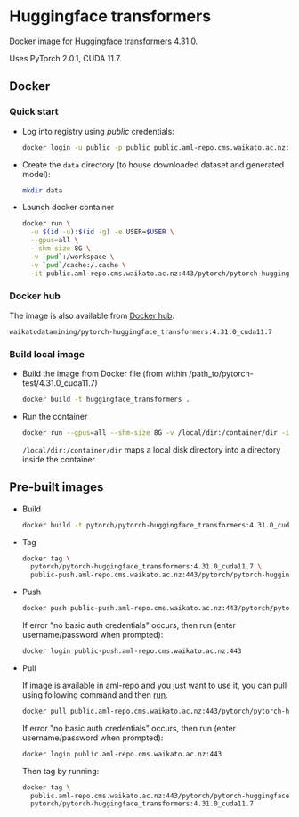 # Huggingface transformers

Docker image for [Huggingface transformers](https://github.com/huggingface/transformers) 4.31.0.

Uses PyTorch 2.0.1, CUDA 11.7.

## Docker

### Quick start

* Log into registry using *public* credentials:

  ```bash
  docker login -u public -p public public.aml-repo.cms.waikato.ac.nz:443 
  ```
* Create the `data` directory (to house downloaded dataset and generated model):

  ```bash
  mkdir data
  ```

* Launch docker container

  ```bash
  docker run \
    -u $(id -u):$(id -g) -e USER=$USER \
    --gpus=all \
    --shm-size 8G \
    -v `pwd`:/workspace \
    -v `pwd`/cache:/.cache \
    -it public.aml-repo.cms.waikato.ac.nz:443/pytorch/pytorch-huggingface_transformers:4.31.0_cuda11.7
  ```

### Docker hub

The image is also available from [Docker hub](https://hub.docker.com/u/waikatodatamining):

```
waikatodatamining/pytorch-huggingface_transformers:4.31.0_cuda11.7
```

### Build local image

* Build the image from Docker file (from within /path_to/pytorch-test/4.31.0_cuda11.7)

  ```bash
  docker build -t huggingface_transformers .
  ```
  
* Run the container

  ```bash
  docker run --gpus=all --shm-size 8G -v /local/dir:/container/dir -it huggingface_transformers
  ```
  `/local/dir:/container/dir` maps a local disk directory into a directory inside the container

## Pre-built images

* Build

  ```bash
  docker build -t pytorch/pytorch-huggingface_transformers:4.31.0_cuda11.7 .
  ```
  
* Tag

  ```bash
  docker tag \
    pytorch/pytorch-huggingface_transformers:4.31.0_cuda11.7 \
    public-push.aml-repo.cms.waikato.ac.nz:443/pytorch/pytorch-huggingface_transformers:4.31.0_cuda11.7
  ```
  
* Push

  ```bash
  docker push public-push.aml-repo.cms.waikato.ac.nz:443/pytorch/pytorch-huggingface_transformers:4.31.0_cuda11.7
  ```
  If error "no basic auth credentials" occurs, then run (enter username/password when prompted):
  
  ```bash
  docker login public-push.aml-repo.cms.waikato.ac.nz:443
  ```
  
* Pull

  If image is available in aml-repo and you just want to use it, you can pull using following command and then [run](#run).

  ```bash
  docker pull public.aml-repo.cms.waikato.ac.nz:443/pytorch/pytorch-huggingface_transformers:4.31.0_cuda11.7
  ```
  If error "no basic auth credentials" occurs, then run (enter username/password when prompted):
  
  ```bash
  docker login public.aml-repo.cms.waikato.ac.nz:443
  ```
  Then tag by running:
  
  ```bash
  docker tag \
    public.aml-repo.cms.waikato.ac.nz:443/pytorch/pytorch-huggingface_transformers:4.31.0_cuda11.7 \
    pytorch/pytorch-huggingface_transformers:4.31.0_cuda11.7
  ```
